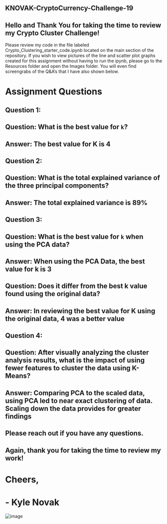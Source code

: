 ## KNOVAK-CryptoCurrency-Challenge-19

## Hello and Thank You for taking the time to review my Crypto Cluster Challenge!
Please review my code in the file labeled Crypto_Clustering_starter_code.ipynb located on the main section of the repository.
If you wish to view pictures of the line and scatter plot graphs created for this assignment without having to run the ipynb, please go to the Resources folder and open the Images folder. You will even find screengrabs of the Q&A’s that I have also shown below.
# Assignment Questions

## Question 1:
## Question: What is the best value for `k`?

## Answer: The best value for K is 4


## Question 2:
## Question: What is the total explained variance of the three principal components?

## Answer: The total explained variance is 89%


## Question 3:
## Question: What is the best value for `k` when using the PCA data?

## Answer: When using the PCA Data, the best value for k is 3

## Question: Does it differ from the best k value found using the original data?

## Answer:  In reviewing the best value for K using the original data, 4 was a better value


## Question 4:
## Question: After visually analyzing the cluster analysis results, what is the impact of using fewer features to cluster the data using K-Means?

## Answer: Comparing PCA to the scaled data, using PCA  led to near exact clustering of data. Scaling down the data provides for greater findings

## Please reach out if you have any questions.
## Again, thank you for taking the time to review my work!
# Cheers,
# -	Kyle Novak
![image](https://github.com/NovaKyle91/KNOVAK-CryptoCurrency-Challenge-19/assets/145889239/677c3783-2715-4f73-96a0-c06d8b653105)
